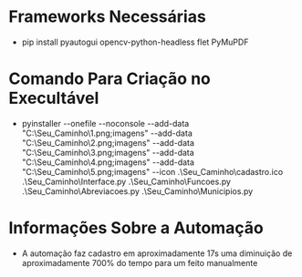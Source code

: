 # Frameworks Necessárias
- pip install pyautogui opencv-python-headless flet PyMuPDF
# Comando Para Criação no Execultável
- pyinstaller --onefile --noconsole --add-data "C:\Seu_Caminho\1.png;imagens" --add-data "C:\Seu_Caminho\2.png;imagens" --add-data "C:\Seu_Caminho\3.png;imagens" --add-data "C:\Seu_Caminho\4.png;imagens" --add-data "C:\Seu_Caminho\5.png;imagens" --icon .\Seu_Caminho\cadastro.ico .\Seu_Caminho\Interface.py .\Seu_Caminho\Funcoes.py .\Seu_Caminho\Abreviacoes.py .\Seu_Caminho\Municipios.py
# Informações Sobre a Automação
- A automação faz cadastro em aproximadamente 17s uma diminuição de aproximadamente 700% do tempo para um feito manualmente
